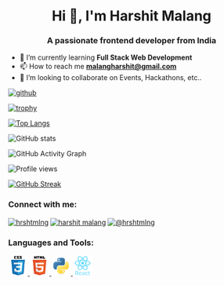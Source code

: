 <h1 align="center">Hi 👋, I'm Harshit Malang</h1>
<h3 align="center">A passionate frontend developer from India</h3>

- 🌱 I’m currently learning **Full Stack Web Development**
- 📫 How to reach me **malangharshit@gmail.com**
- 👯 I’m looking to collaborate on Events, Hackathons, etc..



[<img src='https://cdn.jsdelivr.net/npm/simple-icons@3.0.1/icons/github.svg' alt='github' height='40'>](https://github.com/hrshtmlng)  

[![trophy](https://github-profile-trophy.vercel.app/?username=hrshtmlng)](https://github.com/ryo-ma/github-profile-trophy)

[![Top Langs](https://github-readme-stats.vercel.app/api/top-langs/?username=hrshtmlng)](https://github.com/anuraghazra/github-readme-stats)

![GitHub stats](https://github-readme-stats.vercel.app/api?username=hrshtmlng&show_icons=true)  

![GitHub Activity Graph](https://activity-graph.herokuapp.com/graph?username=hrshtmlng)  

![Profile views](https://gpvc.arturio.dev/hrshtmlng)  

[![GitHub Streak](https://streak-stats.demolab.com/?user=hrshtmlng)](https://git.io/streak-stats)

<!-- ![This is an image](https://myoctocat.com/assets/images/base-octocat.svg)    -->


<h3 align="left">Connect with me:</h3>
<p align="left">
<a href="https://twitter.com/hrshtmlng" target="blank"><img align="center" src="https://raw.githubusercontent.com/rahuldkjain/github-profile-readme-generator/master/src/images/icons/Social/twitter.svg" alt="hrshtmlng" height="30" width="40" /></a>
<a href="https://www.linkedin.com/in/harshit-malang-3968011aa/" target="blank"><img align="center" src="https://raw.githubusercontent.com/rahuldkjain/github-profile-readme-generator/master/src/images/icons/Social/linked-in-alt.svg" alt="harshit malang" height="30" width="40" /></a>
<a href="https://hashnode.com/@hrshtmlng" target="blank"><img align="center" src="https://raw.githubusercontent.com/rahuldkjain/github-profile-readme-generator/master/src/images/icons/Social/hashnode.svg" alt="@hrshtmlng" height="30" width="40" /></a>
</p>

<h3 align="left">Languages and Tools:</h3>
<p align="left">  <a href="https://www.w3schools.com/css/" target="_blank" rel="noreferrer"> <img src="https://raw.githubusercontent.com/devicons/devicon/master/icons/css3/css3-original-wordmark.svg" alt="css3" width="40" height="40"/> </a> <a href="https://www.w3.org/html/" target="_blank" rel="noreferrer"> <img src="https://raw.githubusercontent.com/devicons/devicon/master/icons/html5/html5-original-wordmark.svg" alt="html5" width="40" height="40"/> </a> <a href="https://www.python.org" target="_blank" rel="noreferrer"> <img src="https://raw.githubusercontent.com/devicons/devicon/master/icons/python/python-original.svg" alt="python" width="40" height="40"/> </a> <a href="https://reactjs.org/" target="_blank" rel="noreferrer"> <img src="https://raw.githubusercontent.com/devicons/devicon/master/icons/react/react-original-wordmark.svg" alt="react" width="40" height="40"/> </a> </p>
